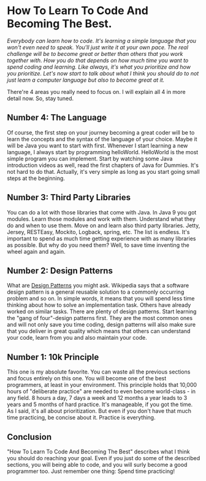 # How To Learn To Code And Becoming The Best.

_Everybody can learn how to code. 
It's learning a simple language that you won't even need to speak. 
You'll just write it at your own pace. 
The real challenge will be to become great 
or better than others that you work together with. How you do that depends on 
how much time you want to spend coding and learning. 
Like always, it's what you prioritize and how you prioritize.
Let's now start to talk about what I think you should do to not just learn a computer 
language but also to become great at it._ 
 
There're 4 areas you really need to focus on. 
I will explain all 4 in more detail now. So, stay tuned.

## Number 4: The Language
Of course, the first step on your journey becoming a great coder will be to 
learn the concepts and the syntax of the language of your choice. 
Maybe it will be Java you want to start with first. 
Whenever I start learning a new language, I always start by programming helloWorld.
HelloWorld is the most simple program you can implement. Start by watching some 
Java introduction videos as well, read the first chapters of Java for Dummies. 
It's not hard to do that. Actually, it's very simple as long as you start going small steps
at the beginning.

## Number 3: Third Party Libraries
You can do a lot with those libraries that come with Java. In Java 9 you got modules.
 Learn those modules and work with them. Understand what they do and when to use them.
Move on and learn also third party libraries. Jetty, Jersey, RESTEasy, Mockito, Logback, spring, etc.
The list is endless. It's important to spend as much time getting experience with as many libraries as
possible. But why do you need them? Well, to save time inventing the wheel again and again.

## Number 2: Design Patterns
What are [Design Patterns](http://java-design-patterns.com/) you might ask. 
Wikipedia says that a software design pattern 
is a general reusable solution to a commonly occurring problem and so on. In simple words, 
it means that you will spend less time thinking about how to solve an implementation task.
Others have already worked on similar tasks. There are plenty of design patterns. Start learning
the "gang of four"-design patterns first. They are the most common ones and will not only 
save you time coding, design patterns will also make sure that you deliver in great quality
which means that others can understand your code, learn from you and also maintain your code.

## Number 1: 10k Principle
This one is my absolute favorite. You can waste all the previous sections and focus entirely on
this one. You will become one of the best programmers, at least in your environment. 
This principle holds that 10,000 hours of "deliberate practice" are needed to even become 
world-class - in any field. 8 hours a day, 7 days a week and 12 months a year leads 
to 3 years and 5 months of hard practice. It's manageable, if you got the time. As I said, it's all 
about prioritization. But even if you don't have that much time practicing, be concise about it.
Practice is everything.

## Conclusion
"How To Learn To Code And Becoming The Best" describes what I think you should do reaching your goal.
Even if you just do some of the described sections, you will being able to code, and you will surly
become a good programmer too. Just remember one thing: Spend time practicing!